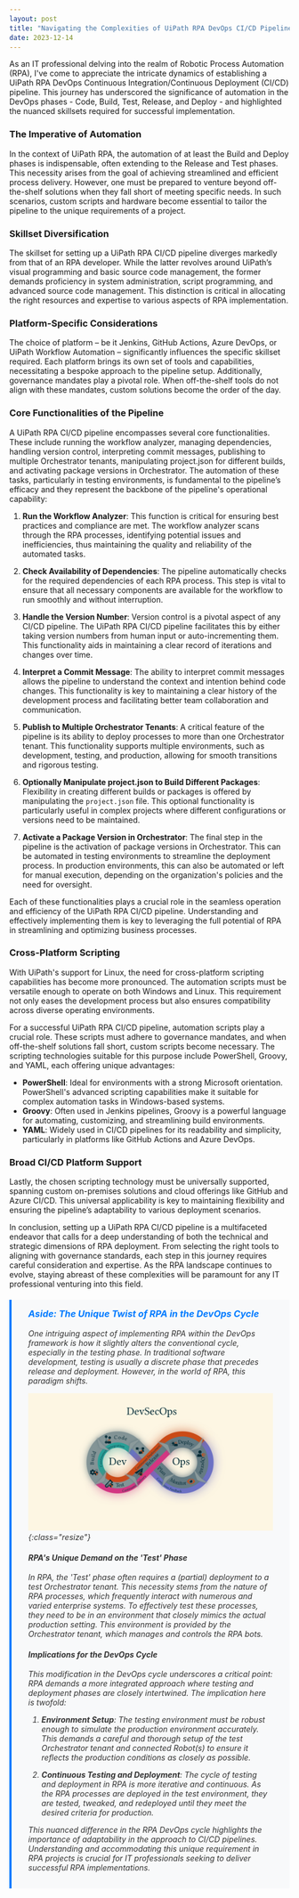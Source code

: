 ```yaml
---
layout: post
title: "Navigating the Complexities of UiPath RPA DevOps CI/CD Pipelines"
date: 2023-12-14
---
```


As an IT professional delving into the realm of Robotic Process Automation (RPA), I've come to appreciate the intricate dynamics of establishing a UiPath RPA DevOps Continuous Integration/Continuous Deployment (CI/CD) pipeline. This journey has underscored the significance of automation in the DevOps phases - Code, Build, Test, Release, and Deploy - and highlighted the nuanced skillsets required for successful implementation.

### The Imperative of Automation

In the context of UiPath RPA, the automation of at least the Build and Deploy phases is indispensable, often extending to the Release and Test phases. This necessity arises from the goal of achieving streamlined and efficient process delivery. However, one must be prepared to venture beyond off-the-shelf solutions when they fall short of meeting specific needs. In such scenarios, custom scripts and hardware become essential to tailor the pipeline to the unique requirements of a project.

### Skillset Diversification

The skillset for setting up a UiPath RPA CI/CD pipeline diverges markedly from that of an RPA developer. While the latter revolves around UiPath’s visual programming and basic source code management, the former demands proficiency in system administration, script programming, and advanced source code management. This distinction is critical in allocating the right resources and expertise to various aspects of RPA implementation.

### Platform-Specific Considerations

The choice of platform – be it Jenkins, GitHub Actions, Azure DevOps, or UiPath Workflow Automation – significantly influences the specific skillset required. Each platform brings its own set of tools and capabilities, necessitating a bespoke approach to the pipeline setup. Additionally, governance mandates play a pivotal role. When off-the-shelf tools do not align with these mandates, custom solutions become the order of the day.

### Core Functionalities of the Pipeline

A UiPath RPA CI/CD pipeline encompasses several core functionalities. These include running the workflow analyzer, managing dependencies, handling version control, interpreting commit messages, publishing to multiple Orchestrator tenants, manipulating project.json for different builds, and activating package versions in Orchestrator. The automation of these tasks, particularly in testing environments, is fundamental to the pipeline’s efficacy and they represent the backbone of the pipeline's operational capability:

1. **Run the Workflow Analyzer**: This function is critical for ensuring best practices and compliance are met. The workflow analyzer scans through the RPA processes, identifying potential issues and inefficiencies, thus maintaining the quality and reliability of the automated tasks.

2. **Check Availability of Dependencies**: The pipeline automatically checks for the required dependencies of each RPA process. This step is vital to ensure that all necessary components are available for the workflow to run smoothly and without interruption.

3. **Handle the Version Number**: Version control is a pivotal aspect of any CI/CD pipeline. The UiPath RPA CI/CD pipeline facilitates this by either taking version numbers from human input or auto-incrementing them. This functionality aids in maintaining a clear record of iterations and changes over time.

4. **Interpret a Commit Message**: The ability to interpret commit messages allows the pipeline to understand the context and intention behind code changes. This functionality is key to maintaining a clear history of the development process and facilitating better team collaboration and communication.

5. **Publish to Multiple Orchestrator Tenants**: A critical feature of the pipeline is its ability to deploy processes to more than one Orchestrator tenant. This functionality supports multiple environments, such as development, testing, and production, allowing for smooth transitions and rigorous testing.

6. **Optionally Manipulate project.json to Build Different Packages**: Flexibility in creating different builds or packages is offered by manipulating the `project.json` file. This optional functionality is particularly useful in complex projects where different configurations or versions need to be maintained.

7. **Activate a Package Version in Orchestrator**: The final step in the pipeline is the activation of package versions in Orchestrator. This can be automated in testing environments to streamline the deployment process. In production environments, this can also be automated or left for manual execution, depending on the organization's policies and the need for oversight.

Each of these functionalities plays a crucial role in the seamless operation and efficiency of the UiPath RPA CI/CD pipeline. Understanding and effectively implementing them is key to leveraging the full potential of RPA in streamlining and optimizing business processes.

### Cross-Platform Scripting

With UiPath's support for Linux, the need for cross-platform scripting capabilities has become more pronounced. The automation scripts must be versatile enough to operate on both Windows and Linux. This requirement not only eases the development process but also ensures compatibility across diverse operating environments.

For a successful UiPath RPA CI/CD pipeline, automation scripts play a crucial role. These scripts must adhere to governance mandates, and when off-the-shelf solutions fall short, custom scripts become necessary. The scripting technologies suitable for this purpose include PowerShell, Groovy, and YAML, each offering unique advantages:

- **PowerShell**: Ideal for environments with a strong Microsoft orientation. PowerShell's advanced scripting capabilities make it suitable for complex automation tasks in Windows-based systems.
- **Groovy**: Often used in Jenkins pipelines, Groovy is a powerful language for automating, customizing, and streamlining build environments.
- **YAML**: Widely used in CI/CD pipelines for its readability and simplicity, particularly in platforms like GitHub Actions and Azure DevOps.

### Broad CI/CD Platform Support

Lastly, the chosen scripting technology must be universally supported, spanning custom on-premises solutions and cloud offerings like GitHub and Azure CI/CD. This universal applicability is key to maintaining flexibility and ensuring the pipeline’s adaptability to various deployment scenarios.

In conclusion, setting up a UiPath RPA CI/CD pipeline is a multifaceted endeavor that calls for a deep understanding of both the technical and strategic dimensions of RPA deployment. From selecting the right tools to aligning with governance standards, each step in this journey requires careful consideration and expertise. As the RPA landscape continues to evolve, staying abreast of these complexities will be paramount for any IT professional venturing into this field.

<style>
div.aside-container {
    margin: 20px 0;
    padding: 15px;
    border-left: 4px solid #007bff; /* Blue border on the left */
    background-color: #f8f9fa; /* Light gray background */
}

aside {
    font-style: italic;
    color: #333; /* Darker text color for contrast */
    margin: 0;
    padding: 0 15px;
}

/* Optional: If you want to style the heading within the aside differently */
aside h3 {
    color: #007bff; /* Blue color for headings */
    margin-top: 0;
}
</style>

<div class="aside-container">
<aside>

### Aside: The Unique Twist of RPA in the DevOps Cycle

One intriguing aspect of implementing RPA within the DevOps framework is how it slightly alters the conventional cycle, especially in the testing phase. In traditional software development, testing is usually a discrete phase that precedes release and deployment. However, in the world of RPA, this paradigm shifts.

![Image Description](/biz/IT/resources/DevOps-infinity.png){:class="resize"}

#### RPA's Unique Demand on the 'Test' Phase

In RPA, the 'Test' phase often requires a (partial) deployment to a test Orchestrator tenant. This necessity stems from the nature of RPA processes, which frequently interact with numerous and varied enterprise systems. To effectively test these processes, they need to be in an environment that closely mimics the actual production setting. This environment is provided by the Orchestrator tenant, which manages and controls the RPA bots.

#### Implications for the DevOps Cycle

This modification in the DevOps cycle underscores a critical point: RPA demands a more integrated approach where testing and deployment phases are closely intertwined. The implication here is twofold:

1. **Environment Setup**: The testing environment must be robust enough to simulate the production environment accurately. This demands a careful and thorough setup of the test Orchestrator tenant and connected Robot(s) to ensure it reflects the production conditions as closely as possible.

2. **Continuous Testing and Deployment**: The cycle of testing and deployment in RPA is more iterative and continuous. As the RPA processes are deployed in the test environment, they are tested, tweaked, and redeployed until they meet the desired criteria for production.

This nuanced difference in the RPA DevOps cycle highlights the importance of adaptability in the approach to CI/CD pipelines. Understanding and accommodating this unique requirement in RPA projects is crucial for IT professionals seeking to deliver successful RPA implementations.

</aside>
</div>
